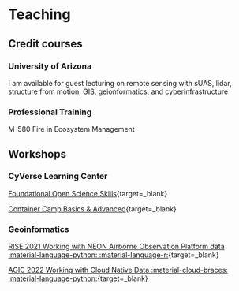 # Teaching

## Credit courses

### University of Arizona

I am available for guest lecturing on remote sensing with sUAS, lidar, structure from motion, GIS, geionformatics, and cyberinfrastructure

### Professional Training

M-580 Fire in Ecosystem Management

## Workshops

### CyVerse Learning Center

[Foundational Open Science Skills](https://learning.cyverse.org/projects/cyverse-foss/en/latest/index.html){target=_blank}

[Container Camp Basics & Advanced](https://learning.cyverse.org/projects/cyverse-container-camp/en/latest/index.html){target=_blank}

### Geoinformatics

[RISE 2021 Working with NEON Airborne Observation Platform data :material-language-python: :material-language-r:](https://cyverse-2021-neon-aop-workshop.readthedocs-hosted.com/en/latest/index.html){target=_blank}

[AGIC 2022 Working with Cloud Native Data :material-cloud-braces: :material-language-python:](https://tyson-swetnam.github.io/agic-2022){target=_blank}
